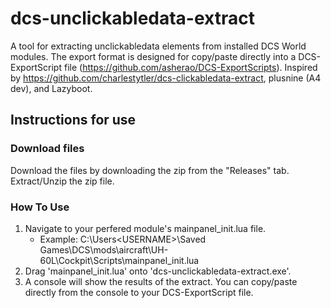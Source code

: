 # dcs-unclickabledata-extract
A tool for extracting unclickabledata elements from installed DCS World modules. The export format is designed for copy/paste directly into a DCS-ExportScript file (https://github.com/asherao/DCS-ExportScripts).
Inspired by https://github.com/charlestytler/dcs-clickabledata-extract, plusnine (A4 dev), and Lazyboot.

## Instructions for use

### Download files
Download the files by downloading the zip from the "Releases" tab. Extract/Unzip the zip file.

### How To Use
1. Navigate to your perfered module's mainpanel_init.lua file.
    - Example: C:\Users\<USERNAME>\Saved Games\DCS\mods\aircraft\UH-60L\Cockpit\Scripts\mainpanel_init.lua
2. Drag 'mainpanel_init.lua' onto 'dcs-unclickabledata-extract.exe'.
3. A console will show the results of the extract. You can copy/paste directly from the console to your DCS-ExportScript file.
